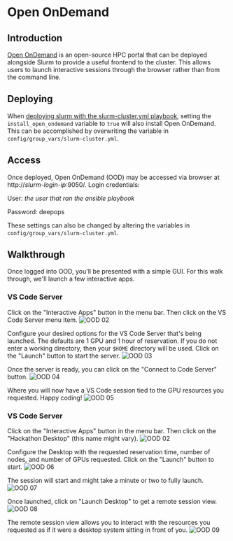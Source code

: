Open OnDemand
===

## Introduction

[Open OnDemand](https://openondemand.org/) is an open-source HPC portal that can be deployed alongside Slurm to provide a useful frontend to the cluster. This allows users to launch interactive sessions through the browser rather than from the command line.

## Deploying

When [deploying slurm with the slurm-cluster.yml playbook](README.md), setting the `install_open_ondemand` variable to `true` will also install Open OnDemand. This can be accomplished by overwriting the variable in `config/group_vars/slurm-cluster.yml`.

## Access

Once deployed, Open OnDemand (OOD) may be accessed via browser at http://_slurm-login-ip_:9050/. Login credentials:

User: _the user that ran the ansible playbook_

Password: deepops

These settings can also be changed by altering the variables in `config/group_vars/slurm-cluster.yml`.

## Walkthrough

Once logged into OOD, you'll be presented with a simple GUI. For this walk through, we'll launch a few interactive apps.

### VS Code Server

Click on the "Interactive Apps" button in the menu bar. Then click on the VS Code Server menu item.
![OOD 02](ood-images/ood-02.png)

Configure your desired options for the VS Code Server that's being launched. The defaults are 1 GPU and 1 hour of reservation. If you do not enter a working directory, then your `$HOME` directory will be used. Click on the "Launch" button to start the server.
![OOD 03](ood-images/ood-03.png)

Once the server is ready, you can click on the "Connect to Code Server" button.
![OOD 04](ood-images/ood-04.png)

Where you will now have a VS Code session tied to the GPU resources you requested. Happy coding!
![OOD 05](ood-images/ood-05.png)

### VS Code Server

Click on the "Interactive Apps" button in the menu bar. Then click on the "Hackathon Desktop" (this name might vary).
![OOD 02](ood-images/ood-02.png)

Configure the Desktop with the requested reservation time, number of nodes, and number of GPUs requested. Click on the "Launch" button to start.
![OOD 06](ood-images/ood-06.png)

The session will start and might take a minute or two to fully launch.
![OOD 07](ood-images/ood-07.png)

Once launched, click on "Launch Desktop" to get a remote session view.
![OOD 08](ood-images/ood-08.png)

The remote session view allows you to interact with the resources you requested as if it were a desktop system sitting in front of you.
![OOD 09](ood-images/ood-09.png)



